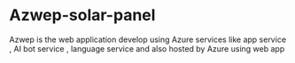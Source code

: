 # Azwep-solar-panel
Azwep is the web application develop using Azure services like app service , AI bot service , language service and also hosted by Azure using web app 
